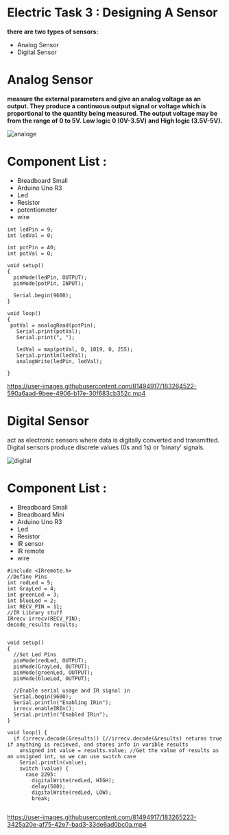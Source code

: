 # Electric Task 3 : Designing A Sensor


**there are two types of sensors:**
* Analog Sensor
* Digital Sensor

# Analog Sensor

**measure the external parameters and give an analog voltage as an output. They produce a continuous output signal or voltage which is proportional to the quantity being measured. The output voltage may be from the range of 0 to 5V. Low logic 0 (0V-3.5V) and High logic (3.5V-5V).**

![analoge](https://user-images.githubusercontent.com/81494917/183263777-ef2480ba-0992-47f1-9bb9-616a24b7cdbd.PNG)

# Component List :

* Breadboard Small
* Arduino Uno R3
* Led
* Resistor
* potentiometer
* wire
```
int ledPin = 9;
int ledVal = 0;

int potPin = A0;
int potVal = 0;

void setup()
{
  pinMode(ledPin, OUTPUT);
  pinMode(potPin, INPUT);
  
  Serial.begin(9600);
}

void loop()
{
 potVal = analogRead(potPin);
   Serial.print(potVal);
   Serial.print(", ");
   
   ledVal = map(potVal, 0, 1019, 0, 255);
   Serial.println(ledVal);
   analogWrite(ledPin, ledVal);
   
}
```






https://user-images.githubusercontent.com/81494917/183264522-590a6aad-9bee-4906-b17e-30f683cb352c.mp4



# Digital Sensor

act as electronic sensors where data is digitally converted and transmitted. Digital sensors produce discrete values (0s and 1s) or ‘binary’ signals.


![digital](https://user-images.githubusercontent.com/81494917/183263735-a0bae82d-d423-4b67-976e-ab0575f185f7.PNG)

# Component List :

* Breadboard Small
* Breadboard Mini
* Arduino Uno R3
* Led
* Resistor
* IR sensor
* IR remote
* wire

```
#include <IRremote.h>
//Define Pins
int redLed = 5;
int GrayLed = 4;
int greenLed = 3;
int blueLed = 2;
int RECV_PIN = 11;
//IR Library stuff
IRrecv irrecv(RECV_PIN);
decode_results results;


void setup()
{
  //Set Led Pins
  pinMode(redLed, OUTPUT);
  pinMode(GrayLed, OUTPUT);
  pinMode(greenLed, OUTPUT);
  pinMode(blueLed, OUTPUT);
  
  //Enable serial usage and IR signal in
  Serial.begin(9600);
  Serial.println("Enabling IRin");
  irrecv.enableIRIn(); 
  Serial.println("Enabled IRin");
}

void loop() {
  if (irrecv.decode(&results)) {//irrecv.decode(&results) returns true if anything is recieved, and stores info in varible results
    unsigned int value = results.value; //Get the value of results as an unsigned int, so we can use switch case
    Serial.println(value);
    switch (value) {
      case 2295: 
        digitalWrite(redLed, HIGH);
        delay(500);
        digitalWrite(redLed, LOW);
        break;
      
```



https://user-images.githubusercontent.com/81494917/183265223-3425a20e-af75-42e7-bad3-33de6ad0bc0a.mp4

